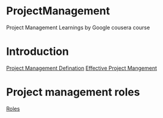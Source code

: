 # ProjectManagement
Project Management Learnings by Google cousera course 

# Introduction
[Project Management Defination](defination.md)
[Effective Project Mangement](effective.md)

# Project management roles
[Roles](roles.md)

